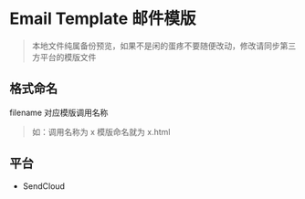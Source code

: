 # Email Template 邮件模版

> 本地文件纯属备份预览，如果不是闲的蛋疼不要随便改动，修改请同步第三方平台的模版文件

## 格式命名
filename 对应模版调用名称
 > 如：调用名称为 x 模版命名就为 x.html

## 平台
- SendCloud

